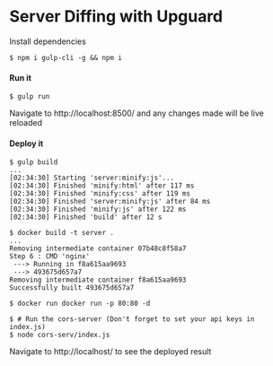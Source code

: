 # Server Diffing with Upguard

Install dependencies
```
$ npm i gulp-cli -g && npm i
```

#### Run it

```
$ gulp run
```

Navigate to http://localhost:8500/ and any changes made will be live reloaded

#### Deploy it
```
$ gulp build
...
[02:34:30] Starting 'server:minify:js'...
[02:34:30] Finished 'minify:html' after 117 ms
[02:34:30] Finished 'minify:css' after 119 ms
[02:34:30] Finished 'server:minify:js' after 84 ms
[02:34:30] Finished 'minify:js' after 122 ms
[02:34:30] Finished 'build' after 12 s

$ docker build -t server .
...
Removing intermediate container 07b48c8f58a7
Step 6 : CMD 'nginx'
 ---> Running in f8a615aa9693
 ---> 493675d657a7
Removing intermediate container f8a615aa9693
Successfully built 493675d657a7

$ docker run docker run -p 80:80 -d

$ # Run the cors-server (Don't forget to set your api keys in index.js)
$ node cors-serv/index.js
```

Navigate to http://localhost/ to see the deployed result
